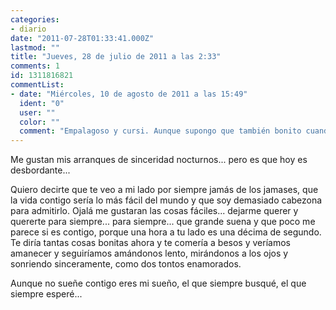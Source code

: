 ```yaml
---
categories:
- diario
date: "2011-07-28T01:33:41.000Z"
lastmod: ""
title: "Jueves, 28 de julio de 2011 a las 2:33"
comments: 1
id: 1311816821
commentList:
- date: "Miércoles, 10 de agosto de 2011 a las 15:49"
  ident: "0"
  user: ""
  color: ""
  comment: "Empalagoso y cursi. Aunque supongo que también bonito cuando se está enamorado/a."
---
```


Me gustan mis arranques de sinceridad nocturnos... pero es que hoy es desbordante...  
  
Quiero decirte que te veo a mi lado por siempre jamás de los jamases, que la vida contigo sería lo más fácil del mundo y que soy demasiado cabezona para admitirlo. Ojalá me gustaran las cosas fáciles... dejarme querer y quererte para siempre... para siempre... que grande suena y que poco me parece si es contigo, porque una hora a tu lado es una décima de segundo. Te diría tantas cosas bonitas ahora y te comería a besos y veríamos amanecer y seguiríamos amándonos lento, mirándonos a los ojos y sonriendo sinceramente, como dos tontos enamorados.   
  
Aunque no sueñe contigo eres mi sueño, el que siempre busqué, el que siempre esperé...